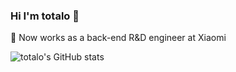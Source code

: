 ### Hi I'm totalo 👋

<!--
**totalo/totalo** is a ✨ _special_ ✨ repository because its `README.md` (this file) appears on your GitHub profile.

Here are some ideas to get you started:

- 🔭 I’m currently working on @Xiaomi
- 🌱 I’m currently learning ...
- 👯 I’m looking to collaborate on ...
- 🤔 I’m looking for help with ...
- 💬 Ask me about ...
- 📫 How to reach me: ...
- 😄 Pronouns: ...
- ⚡ Fun fact: ...
-->
 🔭 Now works as a back-end R&D engineer at Xiaomi
 


![totalo's GitHub stats](https://github-readme-stats.vercel.app/api?username=totalo&hide_border=true&show_icons=true&include_all_commits=true&count_private=true&theme=buefy)


